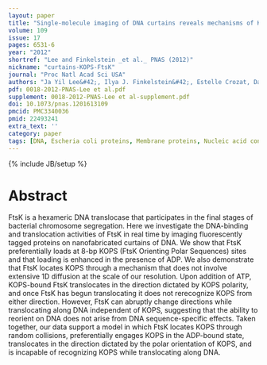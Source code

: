 ```yaml
---
layout: paper
title: "Single-molecule imaging of DNA curtains reveals mechanisms of KOPS sequence targeting by the DNA translocase FtsK."
volume: 109
issue: 17
pages: 6531-6
year: "2012"
shortref: "Lee and Finkelstein _et al._ PNAS (2012)"
nickname: "curtains-KOPS-FtsK"
journal: "Proc Natl Acad Sci USA"
authors: "Ja Yil Lee&#42;, Ilya J. Finkelstein&#42;, Estelle Crozat, David J. Sherratt, and Eric C. Greene (&#42; co-first authors)"
pdf: 0018-2012-PNAS-Lee et al.pdf
supplement: 0018-2012-PNAS-Lee et al-supplement.pdf
doi: 10.1073/pnas.1201613109
pmcid: PMC3340036  
pmid: 22493241
extra_text: ''
category: paper
tags: [DNA, Escheria coli proteins, Membrane proteins, Nucleic acid conformation]
---
```

{% include JB/setup %}

# Abstract

FtsK is a hexameric DNA translocase that participates in the final stages of bacterial chromosome segregation. Here we investigate the DNA-binding and translocation activities of FtsK in real time by imaging fluorescently tagged proteins on nanofabricated curtains of DNA. We show that FtsK preferentially loads at 8-bp KOPS (FtsK Orienting Polar Sequences) sites and that loading is enhanced in the presence of ADP. We also demonstrate that FtsK locates KOPS through a mechanism that does not involve extensive 1D diffusion at the scale of our resolution. Upon addition of ATP, KOPS-bound FtsK translocates in the direction dictated by KOPS polarity, and once FtsK has begun translocating it does not rerecognize KOPS from either direction. However, FtsK can abruptly change directions while translocating along DNA independent of KOPS, suggesting that the ability to reorient on DNA does not arise from DNA sequence-specific effects. Taken together, our data support a model in which FtsK locates KOPS through random collisions, preferentially engages KOPS in the ADP-bound state, translocates in the direction dictated by the polar orientation of KOPS, and is incapable of recognizing KOPS while translocating along DNA.
